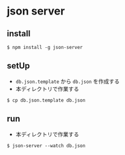 # json server

## install

```
$ npm install -g json-server
```

## setUp

- `db.json.template` から `db.json` を作成する
- 本ディレクトリで作業する

```
$ cp db.json.template db.json
```

## run

- 本ディレクトリで作業する

```
$ json-server --watch db.json
```
